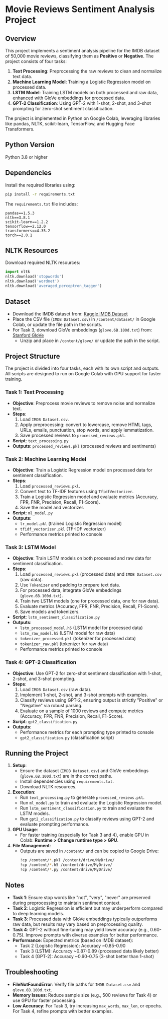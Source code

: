 # Movie Reviews Sentiment Analysis Project

## Overview
This project implements a sentiment analysis pipeline for the IMDB dataset of 50,000 movie reviews, classifying them as **Positive** or **Negative**. The project consists of four tasks:
1. **Text Processing**: Preprocessing the raw reviews to clean and normalize text data.
2. **Machine Learning Model**: Training a Logistic Regression model on processed data.
3. **LSTM Model**: Training LSTM models on both processed and raw data, enhanced with GloVe embeddings for processed data.
4. **GPT-2 Classification**: Using GPT-2 with 1-shot, 2-shot, and 3-shot prompting for zero-shot sentiment classification.

The project is implemented in Python on Google Colab, leveraging libraries like pandas, NLTK, scikit-learn, TensorFlow, and Hugging Face Transformers.

## Python Version
Python 3.8 or higher

## Dependencies
Install the required libraries using:
```bash
pip install -r requirements.txt
```

The `requirements.txt` file includes:
```
pandas==1.5.3
nltk==3.8.1
scikit-learn==1.2.2
tensorflow==2.12.0
transformers==4.35.2
torch==2.0.1
```

## NLTK Resources
Download required NLTK resources:
```python
import nltk
nltk.download('stopwords')
nltk.download('wordnet')
nltk.download('averaged_perceptron_tagger')
```

## Dataset
- Download the IMDB dataset from: [Kaggle IMDB Dataset](https://www.kaggle.com/datasets/talaksahmi/25npath/lmmb-dataset-of-50k-movie-reviews)
- Place the CSV file (`IMDB Dataset.csv`) in `/content/dataset/` in Google Colab, or update the file path in the scripts.
- For Task 3, download GloVe embeddings (`glove.6B.100d.txt`) from: [Stanford GloVe](http://nlp.stanford.edu/data/glove.6B.zip)
  - Unzip and place in `/content/glove/` or update the path in the script.

## Project Structure
The project is divided into four tasks, each with its own script and outputs. All scripts are designed to run on Google Colab with GPU support for faster training.

### Task 1: Text Processing
- **Objective**: Preprocess movie reviews to remove noise and normalize text.
- **Steps**:
  1. Load `IMDB Dataset.csv`.
  2. Apply preprocessing: convert to lowercase, remove HTML tags, URLs, emails, punctuation, stop words, and apply lemmatization.
  3. Save processed reviews to `processed_reviews.pkl`.
- **Script**: `text_processing.py`
- **Outputs**: `processed_reviews.pkl` (processed reviews and sentiments)

### Task 2: Machine Learning Model
- **Objective**: Train a Logistic Regression model on processed data for sentiment classification.
- **Steps**:
  1. Load `processed_reviews.pkl`.
  2. Convert text to TF-IDF features using `TfidfVectorizer`.
  3. Train a Logistic Regression model and evaluate metrics (Accuracy, FPR, FNR, Precision, Recall, F1-Score).
  4. Save the model and vectorizer.
- **Script**: `ml_model.py`
- **Outputs**:
  - `lr_model.pkl` (trained Logistic Regression model)
  - `tfidf_vectorizer.pkl` (TF-IDF vectorizer)
  - Performance metrics printed to console

### Task 3: LSTM Model
- **Objective**: Train LSTM models on both processed and raw data for sentiment classification.
- **Steps**:
  1. Load `processed_reviews.pkl` (processed data) and `IMDB Dataset.csv` (raw data).
  2. Use `Tokenizer` and padding to prepare text data.
  3. For processed data, integrate GloVe embeddings (`glove.6B.100d.txt`).
  4. Train two LSTM models (one for processed data, one for raw data).
  5. Evaluate metrics (Accuracy, FPR, FNR, Precision, Recall, F1-Score).
  6. Save models and tokenizers.
- **Script**: `lstm_sentiment_classification.py`
- **Outputs**:
  - `lstm_processed_model.h5` (LSTM model for processed data)
  - `lstm_raw_model.h5` (LSTM model for raw data)
  - `tokenizer_processed.pkl` (tokenizer for processed data)
  - `tokenizer_raw.pkl` (tokenizer for raw data)
  - Performance metrics printed to console

### Task 4: GPT-2 Classification
- **Objective**: Use GPT-2 for zero-shot sentiment classification with 1-shot, 2-shot, and 3-shot prompting.
- **Steps**:
  1. Load `IMDB Dataset.csv` (raw data).
  2. Implement 1-shot, 2-shot, and 3-shot prompts with examples.
  3. Classify reviews using GPT-2, ensuring output is strictly "Positive" or "Negative" via robust parsing.
  4. Evaluate on a sample of 1000 reviews and compute metrics (Accuracy, FPR, FNR, Precision, Recall, F1-Score).
- **Script**: `gpt2_classification.py`
- **Outputs**:
  - Performance metrics for each prompting type printed to console
  - `gpt2_classification.py` (classification script)

## Running the Project
1. **Setup**:
   - Ensure the dataset (`IMDB Dataset.csv`) and GloVe embeddings (`glove.6B.100d.txt`) are in the correct paths.
   - Install dependencies using `requirements.txt`.
   - Download NLTK resources.
2. **Execution**:
   - Run `text_processing.py` to generate `processed_reviews.pkl`.
   - Run `ml_model.py` to train and evaluate the Logistic Regression model.
   - Run `lstm_sentiment_classification.py` to train and evaluate the LSTM models.
   - Run `gpt2_classification.py` to classify reviews using GPT-2 and evaluate prompting performance.
3. **GPU Usage**:
   - For faster training (especially for Task 3 and 4), enable GPU in Colab: **Runtime > Change runtime type > GPU**.
4. **File Management**:
   - Outputs are saved in `/content/` and can be copied to Google Drive:
     ```bash
     !cp /content/*.pkl /content/drive/MyDrive/
     !cp /content/*.h5 /content/drive/MyDrive/
     !cp /content/*.py /content/drive/MyDrive/
     ```

## Notes
- **Task 1**: Ensure stop words like "not", "very", "never" are preserved during preprocessing to maintain sentiment context.
- **Task 2**: Logistic Regression is efficient but may underperform compared to deep learning models.
- **Task 3**: Processed data with GloVe embeddings typically outperforms raw data, but results may vary based on preprocessing quality.
- **Task 4**: GPT-2 without fine-tuning may yield lower accuracy (e.g., 0.60-0.75). Improve prompts with diverse examples for better performance.
- **Performance**: Expected metrics (based on IMDB dataset):
  - Task 2 (Logistic Regression): Accuracy ~0.85-0.90
  - Task 3 (LSTM): Accuracy ~0.87-0.89 (processed data likely better)
  - Task 4 (GPT-2): Accuracy ~0.60-0.75 (3-shot better than 1-shot)

## Troubleshooting
- **FileNotFoundError**: Verify file paths for `IMDB Dataset.csv` and `glove.6B.100d.txt`.
- **Memory Issues**: Reduce sample size (e.g., 500 reviews for Task 4) or use GPU for faster processing.
- **Low Accuracy**: For Task 3, try increasing `max_words`, `max_len`, or epochs. For Task 4, refine prompts with better examples.
